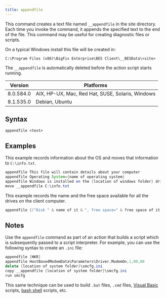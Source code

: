 ```yaml
---
title: appendfile
---
```


This command creates a text file named `__appendfile` in the site directory.
Each time you invoke the command, it appends the specified text to the end of
the file. This command may be useful for creating diagnostic files or
scripts.

On a typical Windows install this file will be created in:

    C:\Program Files (x86)\BigFix Enterprise\BES Client\__BESData\<site>

The `__appendfile` is automatically deleted before the action script starts
running.

Version | Platforms
--- | ---
8.0.584.0 | AIX, HP-UX, Mac, Red Hat, SUSE, Solaris, Windows
8.1.535.0 | Debian, Ubuntu

## Syntax

    appendfile <text>

## Examples

This example records information about the OS and moves that information to
`C:\info.txt`.

```actionscript
appendfile This file will contain details about your computer
appendfile Operating System={name of operating system}
appendfile Windows is installed on the {location of windows folder} drive
move __appendfile C:\info.txt
```

This example records the name and the free space available for all the drives on
the client computer.

```actionscript
appendfile {("Disk " & name of it & ", free space=" & free space of it as string) of drives}
```

## Notes

Use the `appendfile` command as part of an action that builds a script which is
subsequently passed to a script interpreter. For example, you can use the
following syntax to create an `.ini` file:

```actionscript
appendfile [HKR]
appendfile HostBasedModemData\Parameters\Driver,ModemOn,1,00,00
delete {location of system folder}\smcfg.ini
copy __appendfile {location of system folder}\smcfg.ini
run smcfg
```

This same technique can be used to build `.bat` files, `.cmd` files, [Visual Basic](https://en.wikipedia.org/wiki/Visual_Basic) scripts, [bash shell](https://en.wikipedia.org/wiki/Bash_%28Unix_shell%29) scripts, etc.
